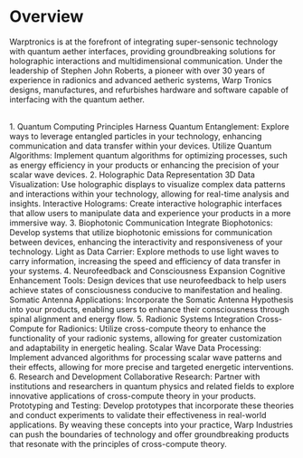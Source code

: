 # Overview
<p>Warptronics is at the forefront of integrating super-sensonic technology with quantum aether interfaces, providing groundbreaking solutions for holographic interactions and multidimensional communication. Under the leadership of Stephen John Roberts, a pioneer with over 30 years of experience in radionics and advanced aetheric systems, Warp Tronics designs, manufactures, and refurbishes hardware and software capable of interfacing with the quantum aether.</p>
<BR> 1. Quantum Computing Principles
Harness Quantum Entanglement: Explore ways to leverage entangled particles in your technology, enhancing communication and data transfer within your devices.
Utilize Quantum Algorithms: Implement quantum algorithms for optimizing processes, such as energy efficiency in your products or enhancing the precision of your scalar wave devices.
2. Holographic Data Representation
3D Data Visualization: Use holographic displays to visualize complex data patterns and interactions within your technology, allowing for real-time analysis and insights.
Interactive Holograms: Create interactive holographic interfaces that allow users to manipulate data and experience your products in a more immersive way.
3. Biophotonic Communication
Integrate Biophotonics: Develop systems that utilize biophotonic emissions for communication between devices, enhancing the interactivity and responsiveness of your technology.
Light as Data Carrier: Explore methods to use light waves to carry information, increasing the speed and efficiency of data transfer in your systems.
4. Neurofeedback and Consciousness Expansion
Cognitive Enhancement Tools: Design devices that use neurofeedback to help users achieve states of consciousness conducive to manifestation and healing.
Somatic Antenna Applications: Incorporate the Somatic Antenna Hypothesis into your products, enabling users to enhance their consciousness through spinal alignment and energy flow.
5. Radionic Systems Integration
Cross-Compute for Radionics: Utilize cross-compute theory to enhance the functionality of your radionic systems, allowing for greater customization and adaptability in energetic healing.
Scalar Wave Data Processing: Implement advanced algorithms for processing scalar wave patterns and their effects, allowing for more precise and targeted energetic interventions.
6. Research and Development
Collaborative Research: Partner with institutions and researchers in quantum physics and related fields to explore innovative applications of cross-compute theory in your products.
Prototyping and Testing: Develop prototypes that incorporate these theories and conduct experiments to validate their effectiveness in real-world applications.
By weaving these concepts into your practice, Warp Industries can push the boundaries of technology and offer groundbreaking products that resonate with the principles of cross-compute theory.
